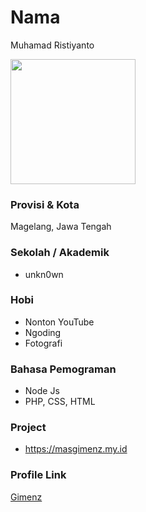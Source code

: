 # Nama

Muhamad Ristiyanto

<img src="https://avatars.githubusercontent.com/u/23699593?v=4" width="200" height="200" align="center"/>

### Provisi & Kota

Magelang, Jawa Tengah

### Sekolah / Akademik

- unkn0wn

### Hobi

- Nonton YouTube
- Ngoding
- Fotografi

### Bahasa Pemograman

- Node Js
- PHP, CSS, HTML

### Project

- https://masgimenz.my.id 

### Profile Link

[Gimenz](https://github.com/Gimenz)
